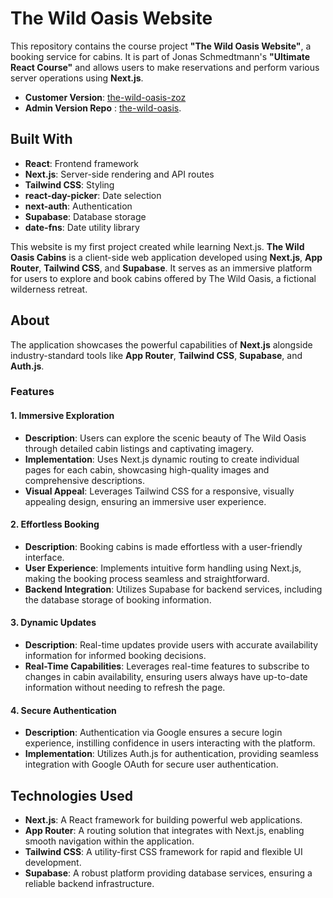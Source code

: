 # The Wild Oasis Website

This repository contains the course project **"The Wild Oasis Website"**, a booking service for cabins. It is part of Jonas Schmedtmann's **"Ultimate React Course"** and allows users to make reservations and perform various server operations using **Next.js**.

- **Customer Version**: [the-wild-oasis-zoz](https://the-wild-oasis-website-pi-dun.vercel.app/)
- **Admin Version Repo** : [the-wild-oasis](https://github.com/Ahmedabdelaziz77/the-wild-oasis).

## Built With

- **React**: Frontend framework
- **Next.js**: Server-side rendering and API routes
- **Tailwind CSS**: Styling
- **react-day-picker**: Date selection
- **next-auth**: Authentication
- **Supabase**: Database storage
- **date-fns**: Date utility library

This website is my first project created while learning Next.js. **The Wild Oasis Cabins** is a client-side web application developed using **Next.js**, **App Router**, **Tailwind CSS**, and **Supabase**. It serves as an immersive platform for users to explore and book cabins offered by The Wild Oasis, a fictional wilderness retreat.

## About

The application showcases the powerful capabilities of **Next.js** alongside industry-standard tools like **App Router**, **Tailwind CSS**, **Supabase**, and **Auth.js**.

### Features

#### 1. Immersive Exploration
- **Description**: Users can explore the scenic beauty of The Wild Oasis through detailed cabin listings and captivating imagery.
- **Implementation**: Uses Next.js dynamic routing to create individual pages for each cabin, showcasing high-quality images and comprehensive descriptions.
- **Visual Appeal**: Leverages Tailwind CSS for a responsive, visually appealing design, ensuring an immersive user experience.

#### 2. Effortless Booking
- **Description**: Booking cabins is made effortless with a user-friendly interface.
- **User Experience**: Implements intuitive form handling using Next.js, making the booking process seamless and straightforward.
- **Backend Integration**: Utilizes Supabase for backend services, including the database storage of booking information.

#### 3. Dynamic Updates
- **Description**: Real-time updates provide users with accurate availability information for informed booking decisions.
- **Real-Time Capabilities**: Leverages real-time features to subscribe to changes in cabin availability, ensuring users always have up-to-date information without needing to refresh the page.

#### 4. Secure Authentication
- **Description**: Authentication via Google ensures a secure login experience, instilling confidence in users interacting with the platform.
- **Implementation**: Utilizes Auth.js for authentication, providing seamless integration with Google OAuth for secure user authentication.

## Technologies Used

- **Next.js**: A React framework for building powerful web applications.
- **App Router**: A routing solution that integrates with Next.js, enabling smooth navigation within the application.
- **Tailwind CSS**: A utility-first CSS framework for rapid and flexible UI development.
- **Supabase**: A robust platform providing database services, ensuring a reliable backend infrastructure.

